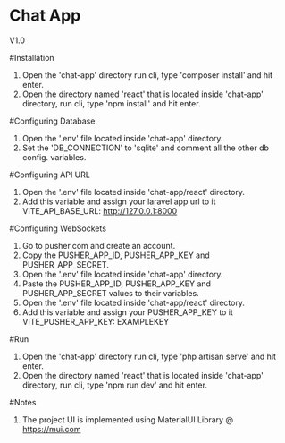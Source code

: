 # Chat App
V1.0

#Installation
1. Open the 'chat-app' directory run cli, type 'composer install' and hit enter.
2. Open the directory named 'react' that is located inside 'chat-app' directory, run cli, type 'npm install' and hit enter.

#Configuring Database
1. Open the '.env' file located inside 'chat-app' directory.
2. Set the 'DB_CONNECTION' to 'sqlite' and comment all the other db config. variables.

#Configuring API URL
1. Open the '.env' file located inside 'chat-app/react' directory.
2. Add this variable and assign your laravel app url to it VITE_API_BASE_URL: http://127.0.0.1:8000

#Configuring WebSockets
1. Go to pusher.com and create an account.
2. Copy the PUSHER_APP_ID, PUSHER_APP_KEY and PUSHER_APP_SECRET.
3. Open the '.env' file located inside 'chat-app' directory.
4. Paste the PUSHER_APP_ID, PUSHER_APP_KEY and PUSHER_APP_SECRET values to their variables.
5. Open the '.env' file located inside 'chat-app/react' directory.
6. Add this variable and assign your PUSHER_APP_KEY to it VITE_PUSHER_APP_KEY: EXAMPLEKEY

#Run
1. Open the 'chat-app' directory run cli, type 'php artisan serve' and hit enter.
2. Open the directory named 'react' that is located inside 'chat-app' directory, run cli, type 'npm run dev' and hit enter.

#Notes
1. The project UI is implemented using MaterialUI Library @ https://mui.com
